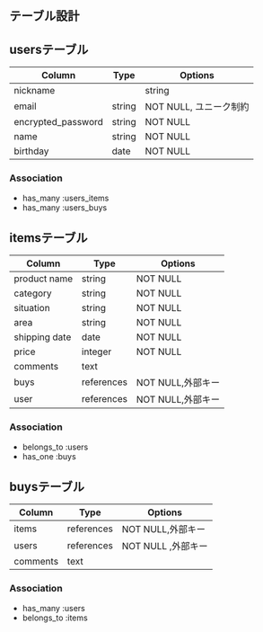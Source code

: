 ## テーブル設計

## usersテーブル

|Column | Type | Options |
| --- | --- | --- |
| nickname | | string | NOT NULL|
| email | string | NOT NULL, ユニーク制約|
| encrypted_password | string | NOT NULL |
| name | string |NOT NULL|
| birthday | date | NOT NULL |


### Association
- has_many :users_items
- has_many :users_buys

## itemsテーブル

| Column | Type | Options |
| --- | --- | --- |
| product name | string | NOT NULL |
| category | string | NOT NULL |
| situation | string | NOT NULL |
| area | string | NOT NULL |
| shipping date | date | NOT NULL|
| price |  integer | NOT NULL |
| comments | text | 
| buys | references | NOT NULL,外部キー |
| user | references | NOT NULL,外部キー |

### Association
- belongs_to :users
- has_one :buys

## buysテーブル
| Column | Type | Options | 
| --- | --- | --- |
| items | references | NOT NULL,外部キー |
| users | references | NOT NULL ,外部キー |
| comments | text | 

### Association
- has_many :users
- belongs_to :items

